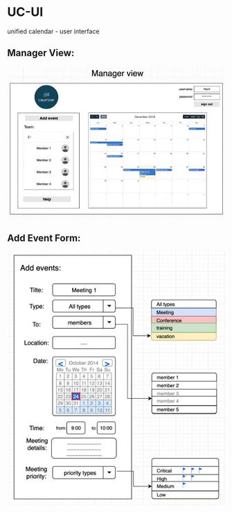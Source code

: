 # UC-UI
unified calendar - user interface

## Manager View:

![Manager View Graph](https://github.com/ajyaltm/UC-UI/blob/docs/manager-view.jpg)

## Add Event Form:

![Form Graph](https://github.com/ajyaltm/UC-UI/blob/docs/add-event-form.jpg)


